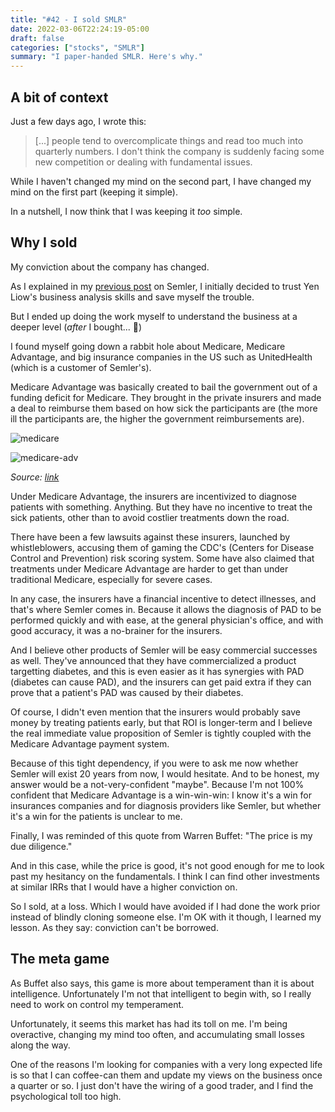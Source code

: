 ```yaml
---
title: "#42 - I sold SMLR"
date: 2022-03-06T22:24:19-05:00
draft: false
categories: ["stocks", "SMLR"]
summary: "I paper-handed SMLR. Here's why."
---
```


## A bit of context

Just a few days ago, I wrote this:

<blockquote>

[...] people tend to overcomplicate things and read too much into quarterly numbers. I don't think the company is suddenly facing some new competition or dealing with fundamental issues.

</blockquote>

While I haven't changed my mind on the second part, I have changed my mind on the first part (keeping it simple).

In a nutshell, I now think that I was keeping it _too_ simple. 

## Why I sold

My conviction about the company has changed.

As I explained in my [previous post](/diary/40-smlr.md) on Semler, I initially decided to trust Yen Liow's business analysis skills and save myself the trouble.

But I ended up doing the work myself to understand the business at a deeper level (_after_ I bought... 🤦)

I found myself going down a rabbit hole about Medicare, Medicare Advantage, and big insurance companies in the US such as UnitedHealth (which is a customer of Semler's).

Medicare Advantage was basically created to bail the government out of a funding deficit for Medicare. They brought in the private insurers and made a deal to reimburse them based on how sick the participants are (the more ill the participants are, the higher the government reimbursements are).

![medicare](/images/medicare.png)

![medicare-adv](/images/medicare-advantage.png)

_Source: [link](https://www.nytimes.com/2017/05/15/business/dealbook/a-whistle-blower-tells-of-health-insurers-bilking-medicare.html)_

Under Medicare Advantage, the insurers are incentivized to diagnose patients with something. Anything. But they have no incentive to treat the sick patients, other than to avoid costlier treatments down the road.

There have been a few lawsuits against these insurers, launched by whistleblowers, accusing them of gaming the CDC's (Centers for Disease Control and Prevention) risk scoring system. Some have also claimed that treatments under Medicare Advantage are harder to get than under traditional Medicare, especially for severe cases.

In any case, the insurers have a financial incentive to detect illnesses, and that's where Semler comes in. Because it allows the diagnosis of PAD to be performed quickly and with ease, at the general physician's office, and with good accuracy, it was a no-brainer for the insurers.

And I believe other products of Semler will be easy commercial successes as well. They've announced that they have commercialized a product targetting diabetes, and this is even easier as it has synergies with PAD (diabetes can cause PAD), and the insurers can get paid extra if they can prove that a patient's PAD was caused by their diabetes.

Of course, I didn't even mention that the insurers would probably save money by treating patients early, but that ROI is longer-term and I believe the real immediate value proposition of Semler is tightly coupled with the Medicare Advantage payment system.

Because of this tight dependency, if you were to ask me now whether Semler will exist 20 years from now, I would hesitate. And to be honest, my answer would be a not-very-confident "maybe". Because I'm not 100% confident that Medicare Advantage is a win-win-win: I know it's a win for insurances companies and for diagnosis providers like Semler, but whether it's a win for the patients is unclear to me.

Finally, I was reminded of this quote from Warren Buffet: "The price is my due diligence."

And in this case, while the price is good, it's not good enough for me to look past my hesitancy on the fundamentals. I think I can find other investments at similar IRRs that I would have a higher conviction on.

So I sold, at a loss. Which I would have avoided if I had done the work prior instead of blindly cloning someone else. I'm OK with it though, I learned my lesson. As they say: conviction can't be borrowed.

## The meta game

As Buffet also says, this game is more about temperament than it is about intelligence. Unfortunately I'm not that intelligent to begin with, so I really need to work on control my temperament.

Unfortunately, it seems this market has had its toll on me. I'm being overactive, changing my mind too often, and accumulating small losses along the way.

One of the reasons I'm looking for companies with a very long expected life is so that I can coffee-can them and update my views on the business once a quarter or so. I just don't have the wiring of a good trader, and I find the psychological toll too high.

